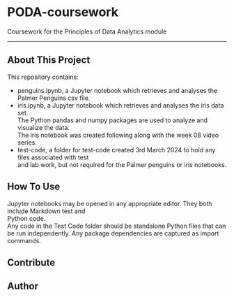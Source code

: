 # PODA-coursework
Coursework for the Principles of Data Analytics module  
***

## About This Project  
This repository contains:  
- penguins.ipynb, a Jupyter notebook which retrieves and analyses the Palmer Penguins csv file.  
- iris.ipynb, a Jupyter notebook which retrieves and analyses the iris data set.  
  The Python pandas and numpy packages are used to analyze and visualize the data.  
  The iris notebook was created following along with the week 08 video series.  
- test-code, a folder for test-code created 3rd March 2024 to hold any files associated with test  
  and lab work, but not required for the Palmer penguins or iris notebooks.  

## How To Use  
Jupyter notebooks may be opened in any appropriate editor. They both include Markdown test and  
Python code.  
Any code in the Test Code folder should be standalone Python files that can be run independently.
Any package dependencies are captured as import commands.  

## Contribute

## Author

